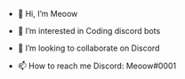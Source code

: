 - 👋 Hi, I’m Meoow
- 👀 I’m interested in Coding discord bots

- 💞️ I’m looking to collaborate on Discord
- 📫 How to reach me Discord: Meoow#0001

<!---
AEmeoow/AEmeoow is a ✨ special ✨ repository because its `README.md` (this file) appears on your GitHub profile.
You can click the Preview link to take a look at your changes.
--->
